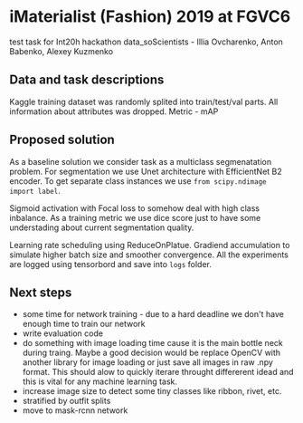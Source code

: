 # iMaterialist (Fashion) 2019 at FGVC6
test task for Int20h hackathon 
data_soScientists - Illia Ovcharenko, Anton Babenko, Alexey Kuzmenko

## Data and task descriptions

Kaggle training dataset was randomly splited into train/test/val parts.
All information about attributes was dropped.
Metric - mAP 

## Proposed solution 
As a baseline solution we consider task as a multiclass segmenatation problem.  For segmentation we use Unet architecture with EfficientNet B2 encoder. To get separate class instances we use ```from scipy.ndimage import label```. 

Sigmoid activation with Focal loss to somehow deal with high class inbalance.
As a training metric we use dice score just to have some understading about current segmentation quality.

Learning rate scheduling using ReduceOnPlatue.
Gradiend accumulation to simulate higher batch size and smoother convergence.
All the experiments are logged using tensorbord and save into ```logs``` folder.


## Next steps
- some time for network training - due to a hard deadline we don't have enough time to train our network
- write evaluation code
- do something with image loading time cause it is the main bottle neck during traing. Maybe a good decision would be replace OpenCV with another library for image loading or just save all images in raw .npy format. This should alow to quickly iterare throught differerent idead and this is vital for any machine learning task.
- increase image size to detect some tiny classes like ribbon, rivet, etc.
- stratified by outfit splits
- move to mask-rcnn network

